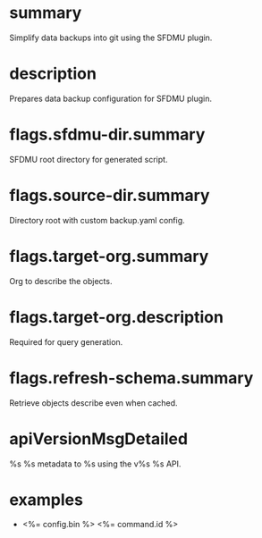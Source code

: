# summary

Simplify data backups into git using the SFDMU plugin.

# description

Prepares data backup configuration for SFDMU plugin.

# flags.sfdmu-dir.summary

SFDMU root directory for generated script.

# flags.source-dir.summary

Directory root with custom backup.yaml config.

# flags.target-org.summary

Org to describe the objects.

# flags.target-org.description

Required for query generation.

# flags.refresh-schema.summary

Retrieve objects describe even when cached.

# apiVersionMsgDetailed

%s %s metadata to %s using the v%s %s API.

# examples

- <%= config.bin %> <%= command.id %>
